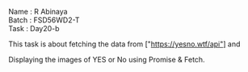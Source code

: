 Name : R Abinaya   
Batch : FSD56WD2-T   
Task : Day20-b   

This task is about fetching the data from
["https://yesno.wtf/api"] and

Displaying the images of YES or No using Promise & Fetch.